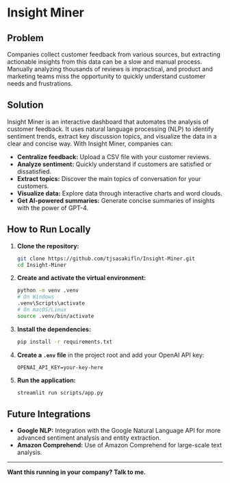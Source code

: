 # Insight Miner

## Problem

Companies collect customer feedback from various sources, but extracting actionable insights from this data can be a slow and manual process. Manually analyzing thousands of reviews is impractical, and product and marketing teams miss the opportunity to quickly understand customer needs and frustrations.

## Solution

Insight Miner is an interactive dashboard that automates the analysis of customer feedback. It uses natural language processing (NLP) to identify sentiment trends, extract key discussion topics, and visualize the data in a clear and concise way. With Insight Miner, companies can:

*   **Centralize feedback:** Upload a CSV file with your customer reviews.
*   **Analyze sentiment:** Quickly understand if customers are satisfied or dissatisfied.
*   **Extract topics:** Discover the main topics of conversation for your customers.
*   **Visualize data:** Explore data through interactive charts and word clouds.
*   **Get AI-powered summaries:** Generate concise summaries of insights with the power of GPT-4.

## How to Run Locally

1.  **Clone the repository:**

    ```bash
    git clone https://github.com/tjsasakifln/Insight-Miner.git
    cd Insight-Miner
    ```

2.  **Create and activate the virtual environment:**

    ```bash
    python -m venv .venv
    # On Windows
    .venv\Scripts\activate
    # On macOS/Linux
    source .venv/bin/activate
    ```

3.  **Install the dependencies:**

    ```bash
    pip install -r requirements.txt
    ```

4.  **Create a `.env` file** in the project root and add your OpenAI API key:

    ```
    OPENAI_API_KEY=your-key-here
    ```

5.  **Run the application:**

    ```bash
    streamlit run scripts/app.py
    ```

## Future Integrations

*   **Google NLP:** Integration with the Google Natural Language API for more advanced sentiment analysis and entity extraction.
*   **Amazon Comprehend:** Use of Amazon Comprehend for large-scale text analysis.

---

**Want this running in your company? Talk to me.**